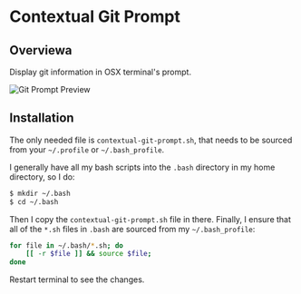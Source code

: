# Contextual Git Prompt

## Overviewa

Display git information in OSX terminal's prompt.

![Git Prompt Preview](https://raw.github.com/ostinelli/contextual-git-prompt/master/preview.png)

## Installation

The only needed file is `contextual-git-prompt.sh`, that needs to be sourced from your `~/.profile` or `~/.bash_profile`.

I generally have all my bash scripts into the `.bash` directory in my home directory, so I do:

```bash
$ mkdir ~/.bash
$ cd ~/.bash
```

Then I copy the `contextual-git-prompt.sh` file in there. Finally, I ensure that all of the `*.sh` files in `.bash` are sourced from my `~/.bash_profile`:

```bash
for file in ~/.bash/*.sh; do
	[[ -r $file ]] && source $file;
done
```

Restart terminal to see the changes.
